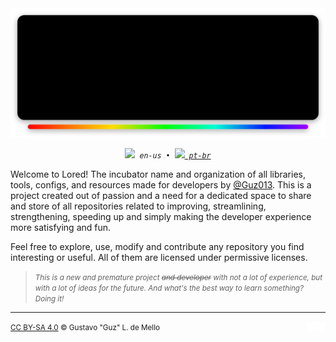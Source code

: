 <div align="center">
	<img src="https://raw.githubusercontent.com/LoredDev/.github/main/assets/profile-banner.svg"/>
</div>

<div align="center">
	<p>
		<small><samp><i>
			<img src="https://hatscripts.github.io/circle-flags/flags/us.svg" width="10ch"/> en-us
			&bull;
			<a href="https://github.com/LoredDev/.github/blob/main/profile/README-pt.md">
				<img src="https://hatscripts.github.io/circle-flags/flags/br.svg" width="10ch"/> pt-br
			</a>
		</i></samp></small>
	</p>
</div>


Welcome to Lored! The incubator name and organization of all libraries, tools, configs, and resources
made for developers by [@Guz013](https://github.com/Guz013). This is a project created
out of passion and a need for a dedicated space to share and store of all repositories related to improving, 
streamlining, strengthening, speeding up and simply making the developer experience more satisfying and fun.

Feel free to explore, use, modify and contribute any repository you find interesting or useful. 
All of them are licensed under permissive licenses.


<em><small><samp>
> This is a new and premature project <del>and developer</del> with not a lot of experience,
> but with a lot of ideas for the future. And what's the best way to learn something? Doing it!
</samp></small></em>

---

<small align="center">
	<a href="https://github.com/LoredDev/.github/blob/main/LICENSE-CC-BY-SA-4.0">CC BY-SA 4.0</a> 
	&copy; Gustavo "Guz" L. de Mello
</small>
<img align="right" src="https://raw.githubusercontent.com/LoredDev/.github/main/assets/013-logo.svg" width="30ch">
